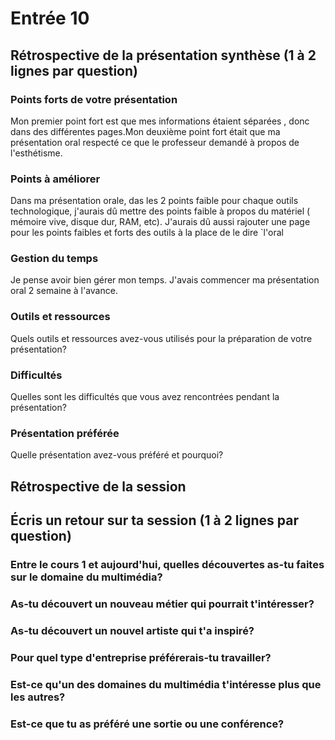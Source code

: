# Entrée 10
## Rétrospective de la présentation synthèse (1 à 2 lignes par question)

### Points forts de votre présentation 
Mon premier point fort est que mes informations étaient séparées , donc dans des différentes pages.Mon deuxième point fort était que ma présentation oral respecté ce que le professeur demandé à propos de l'esthétisme.

### Points à améliorer
Dans ma présentation orale, das les 2 points faible pour chaque outils technologique, j'aurais dû mettre des points faible à propos du matériel ( mémoire vive, disque dur, RAM, etc). J'aurais dû aussi rajouter une page pour les points faibles et forts des outils à la place de le dire `l'oral

### Gestion du temps
Je pense avoir bien gérer mon temps. J'avais commencer ma présentation oral 2 semaine à l'avance. 

### Outils et ressources
Quels outils et ressources avez-vous utilisés pour la préparation de votre présentation?

### Difficultés
Quelles sont les difficultés que vous avez rencontrées pendant la présentation?

### Présentation préférée
Quelle présentation avez-vous préféré et pourquoi?

## Rétrospective de la session
## Écris un retour sur ta session (1 à 2 lignes par question)

### Entre le cours 1 et aujourd'hui, quelles découvertes as-tu faites sur le domaine du multimédia? 

### As-tu découvert un nouveau métier qui pourrait t'intéresser? 

### As-tu découvert un nouvel artiste qui t'a inspiré? 

### Pour quel type d'entreprise préférerais-tu travailler? 

### Est-ce qu'un des domaines du multimédia t'intéresse plus que les autres? 

### Est-ce que tu as préféré une sortie ou une conférence?
